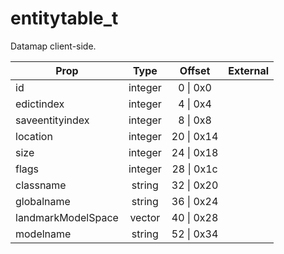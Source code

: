 # entitytable_t
Datamap client-side.

|Prop|Type|Offset|External|
|---|:-:|:-:|--:|
|id|integer|0 \| 0x0||
|edictindex|integer|4 \| 0x4||
|saveentityindex|integer|8 \| 0x8||
|location|integer|20 \| 0x14||
|size|integer|24 \| 0x18||
|flags|integer|28 \| 0x1c||
|classname|string|32 \| 0x20||
|globalname|string|36 \| 0x24||
|landmarkModelSpace|vector|40 \| 0x28||
|modelname|string|52 \| 0x34||
